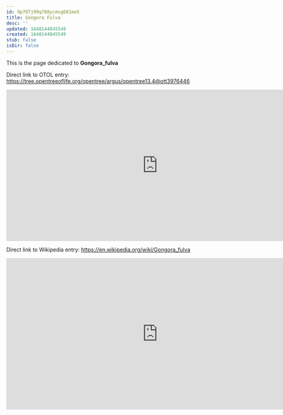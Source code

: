 ```yaml
---
id: 9p707j99q788ycmsg681mo5
title: Gongora Fulva
desc: ''
updated: 1648144045549
created: 1648144045549
stub: false
isDir: false
---
```

This is the page dedicated to **Gongora_fulva**


Direct link to OTOL entry: https://tree.opentreeoflife.org/opentree/argus/opentree13.4@ott3976446



<html>
    <body>
    <iframe src="https://tree.opentreeoflife.org/opentree/argus/opentree13.4@ott3976446"
    width="800" height="400" frameborder="0" allowfullscreen> </iframe>
    </body>
</html>
    


Direct link to Wikipedia entry: https://en.wikipedia.org/wiki/Gongora_fulva



<html>
    <body>
    <iframe src="https://en.wikipedia.org/wiki/Gongora_fulva"
    width="800" height="400" frameborder="0" allowfullscreen> </iframe>
    </body>
</html>
    
